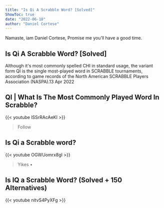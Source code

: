 ```yaml
---
title: "Is Qi A Scrabble Word? [Solved]"
ShowToc: true 
date: "2022-06-18"
author: "Daniel Cortese" 
---
```


Namaste, iam Daniel Cortese, Promise me you’ll have a good time.
## Is Qi A Scrabble Word? [Solved]
Although it's most commonly spelled CHI in standard usage, the variant form QI is the single most-played word in SCRABBLE tournaments, according to game records of the North American SCRABBLE Players Association (NASPA).13 Apr 2022

## QI | What Is The Most Commonly Played Word In Scrabble?
{{< youtube lSSrRAcAeKI >}}
>Follow 

## Is Qi a Scrabble word?
{{< youtube OGWUomrx8gI >}}
>Yikes • 

## Is IQ a Scrabble Word? (Solved + 150 Alternatives)
{{< youtube nitvS4PyXFg >}}
>#


